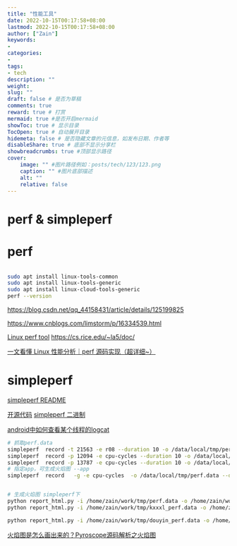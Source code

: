 ```yaml
---
title: "性能工具"
date: 2022-10-15T00:17:58+08:00
lastmod: 2022-10-15T00:17:58+08:00
author: ["Zain"]
keywords: 
- 
categories: 
- 
tags: 
- tech
description: ""
weight:
slug: ""
draft: false # 是否为草稿
comments: true
reward: true # 打赏
mermaid: true #是否开启mermaid
showToc: true # 显示目录
TocOpen: true # 自动展开目录
hidemeta: false # 是否隐藏文章的元信息，如发布日期、作者等
disableShare: true # 底部不显示分享栏
showbreadcrumbs: true #顶部显示路径
cover:
    image: "" #图片路径例如：posts/tech/123/123.png
    caption: "" #图片底部描述
    alt: ""
    relative: false
---
```







# perf & simpleperf

# perf

```sh

sudo apt install linux-tools-common
sudo apt install linux-tools-generic
sudo apt install linux-cloud-tools-generic 
perf --version
```


https://blog.csdn.net/qq_44158431/article/details/125199825


https://www.cnblogs.com/limstorm/p/16334539.html


[Linux perf tool](https://cs.rice.edu/~la5/doc/perf-doc/)
https://cs.rice.edu/~la5/doc/


[一文看懂 Linux 性能分析｜perf 源码实现（超详细~）](https://zhuanlan.zhihu.com/p/573703139?utm_id=0)



# simpleperf


[simpleperf README](https://android.googlesource.com/platform/system/extras/+/master/simpleperf/doc/README.md)

[开源代码](https://android.googlesource.com/platform/system/extras/+/master/simpleperf/)
[simpleperf 二进制](https://android.googlesource.com/platform/system/extras/+/master/simpleperf/scripts/bin/)



[android中如何查看某个线程的logcat](http://ee.mweda.com/rd/256097.html)

```sh
# 抓取perf.data
simpleperf  record -t 21563 -e r08 --duration 10 -o /data/local/tmp/perf.data 
simpleperf  record -p 12094 -e cpu-cycles --duration 10 -o /data/local/tmp/perf.data
simpleperf  record -p 13787 -e cpu-cycles --duration 10 -o /data/local/tmp/perf.data -call-graph fp
# 指定app，可生成火焰图 --app
simpleperf  record   -g -e cpu-cycles  -o /data/local/tmp/perf.data --duration 10 --app com.happyelements.AndroidAnimal


# 生成火焰图 simpleperf下
python report_html.py -i /home/zain/work/tmp/perf.data -o /home/zain/work/tmp/perf_data.html --ndk /home/zain/tool/android-ndk-r25c
python report_html.py -i /home/zain/work/tmp/kxxxl_perf.data -o /home/zain/work/tmp/kxxxl_perf.html --ndk /home/zain/tool/android-ndk-r25c

python report_html.py -i /home/zain/work/tmp/douyin_perf.data -o /home/zain/work/tmp/douyin_perf.html --ndk /home/zain/tool/android-ndk-r25c
```



[火焰图是怎么画出来的？Pyroscope源码解析之火焰图](https://zhuanlan.zhihu.com/p/630626667)

